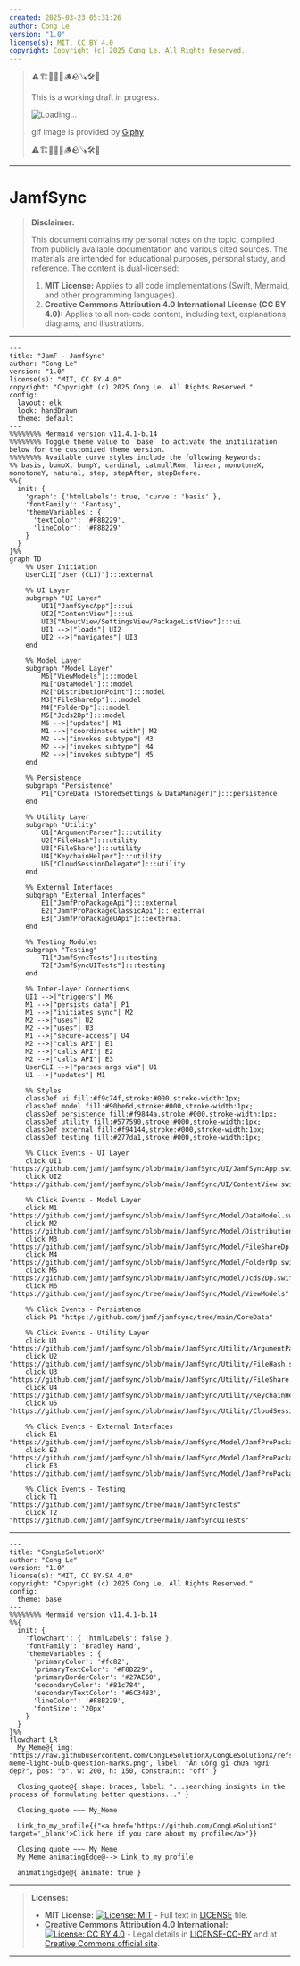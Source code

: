 ```yaml
---
created: 2025-03-23 05:31:26
author: Cong Le
version: "1.0"
license(s): MIT, CC BY 4.0
copyright: Copyright (c) 2025 Cong Le. All Rights Reserved.
---
```



> ⚠️🏗️🚧🦺🧱🪵🪨🪚🛠️👷
> 
> This is a working draft in progress.
> 
> ![Loading...](https://media0.giphy.com/media/v1.Y2lkPTc5MGI3NjExdXp3dTJrNjExdTd5c3JwdzlsZmo0ZmJqbjJhanN1d2JnMnBmNWN3ayZlcD12MV9pbnRlcm5hbF9naWZfYnlfaWQmY3Q9Zw/52qtwCtj9OLTi/giphy.gif)
> 
> gif image is provided by [Giphy](https://giphy.com)
> 
> ⚠️🏗️🚧🦺🧱🪵🪨🪚🛠️👷

----


# JamfSync
> **Disclaimer:**
>
> This document contains my personal notes on the topic,
> compiled from publicly available documentation and various cited sources.
> The materials are intended for educational purposes, personal study, and reference.
> The content is dual-licensed:
> 1. **MIT License:** Applies to all code implementations (Swift, Mermaid, and other programming languages).
> 2. **Creative Commons Attribution 4.0 International License (CC BY 4.0):** Applies to all non-code content, including text, explanations, diagrams, and illustrations.
---



```mermaid
---
title: "JamF - JamfSync"
author: "Cong Le"
version: "1.0"
license(s): "MIT, CC BY 4.0"
copyright: "Copyright (c) 2025 Cong Le. All Rights Reserved."
config:
  layout: elk
  look: handDrawn
  theme: default
---
%%%%%%%% Mermaid version v11.4.1-b.14
%%%%%%%% Toggle theme value to `base` to activate the initilization below for the customized theme version.
%%%%%%%% Available curve styles include the following keywords:
%% basis, bumpX, bumpY, cardinal, catmullRom, linear, monotoneX, monotoneY, natural, step, stepAfter, stepBefore.
%%{
  init: {
    'graph': {'htmlLabels': true, 'curve': 'basis' },
    'fontFamily': 'Fantasy',
    'themeVariables': {
      'textColor': '#F8B229',
      'lineColor': '#F8B229'
    }
  }
}%%
graph TD
    %% User Initiation
    UserCLI["User (CLI)"]:::external

    %% UI Layer
    subgraph "UI Layer"
        UI1["JamfSyncApp"]:::ui
        UI2["ContentView"]:::ui
        UI3["AboutView/SettingsView/PackageListView"]:::ui
        UI1 -->|"loads"| UI2
        UI2 -->|"navigates"| UI3
    end

    %% Model Layer
    subgraph "Model Layer"
        M6["ViewModels"]:::model
        M1["DataModel"]:::model
        M2["DistributionPoint"]:::model
        M3["FileShareDp"]:::model
        M4["FolderDp"]:::model
        M5["Jcds2Dp"]:::model
        M6 -->|"updates"| M1
        M1 -->|"coordinates with"| M2
        M2 -->|"invokes subtype"| M3
        M2 -->|"invokes subtype"| M4
        M2 -->|"invokes subtype"| M5
    end

    %% Persistence
    subgraph "Persistence"
        P1["CoreData (StoredSettings & DataManager)"]:::persistence
    end

    %% Utility Layer
    subgraph "Utility"
        U1["ArgumentParser"]:::utility
        U2["FileHash"]:::utility
        U3["FileShare"]:::utility
        U4["KeychainHelper"]:::utility
        U5["CloudSessionDelegate"]:::utility
    end

    %% External Interfaces
    subgraph "External Interfaces"
        E1["JamfProPackageApi"]:::external
        E2["JamfProPackageClassicApi"]:::external
        E3["JamfProPackageUApi"]:::external
    end

    %% Testing Modules
    subgraph "Testing"
        T1["JamfSyncTests"]:::testing
        T2["JamfSyncUITests"]:::testing
    end

    %% Inter-layer Connections
    UI1 -->|"triggers"| M6
    M1 -->|"persists data"| P1
    M1 -->|"initiates sync"| M2
    M2 -->|"uses"| U2
    M2 -->|"uses"| U3
    M1 -->|"secure-access"| U4
    M2 -->|"calls API"| E1
    M2 -->|"calls API"| E2
    M2 -->|"calls API"| E3
    UserCLI -->|"parses args via"| U1
    U1 -->|"updates"| M1

    %% Styles
    classDef ui fill:#f9c74f,stroke:#000,stroke-width:1px;
    classDef model fill:#90be6d,stroke:#000,stroke-width:1px;
    classDef persistence fill:#f9844a,stroke:#000,stroke-width:1px;
    classDef utility fill:#577590,stroke:#000,stroke-width:1px;
    classDef external fill:#f94144,stroke:#000,stroke-width:1px;
    classDef testing fill:#277da1,stroke:#000,stroke-width:1px;

    %% Click Events - UI Layer
    click UI1 "https://github.com/jamf/jamfsync/blob/main/JamfSync/UI/JamfSyncApp.swift"
    click UI2 "https://github.com/jamf/jamfsync/blob/main/JamfSync/UI/ContentView.swift"

    %% Click Events - Model Layer
    click M1 "https://github.com/jamf/jamfsync/blob/main/JamfSync/Model/DataModel.swift"
    click M2 "https://github.com/jamf/jamfsync/blob/main/JamfSync/Model/DistributionPoint.swift"
    click M3 "https://github.com/jamf/jamfsync/blob/main/JamfSync/Model/FileShareDp.swift"
    click M4 "https://github.com/jamf/jamfsync/blob/main/JamfSync/Model/FolderDp.swift"
    click M5 "https://github.com/jamf/jamfsync/blob/main/JamfSync/Model/Jcds2Dp.swift"
    click M6 "https://github.com/jamf/jamfsync/tree/main/JamfSync/Model/ViewModels"

    %% Click Events - Persistence
    click P1 "https://github.com/jamf/jamfsync/tree/main/CoreData"

    %% Click Events - Utility Layer
    click U1 "https://github.com/jamf/jamfsync/blob/main/JamfSync/Utility/ArgumentParser.swift"
    click U2 "https://github.com/jamf/jamfsync/blob/main/JamfSync/Utility/FileHash.swift"
    click U3 "https://github.com/jamf/jamfsync/blob/main/JamfSync/Utility/FileShare.swift"
    click U4 "https://github.com/jamf/jamfsync/blob/main/JamfSync/Utility/KeychainHelper.swift"
    click U5 "https://github.com/jamf/jamfsync/blob/main/JamfSync/Utility/CloudSessionDelegate.swift"

    %% Click Events - External Interfaces
    click E1 "https://github.com/jamf/jamfsync/blob/main/JamfSync/Model/JamfProPackageApi.swift"
    click E2 "https://github.com/jamf/jamfsync/blob/main/JamfSync/Model/JamfProPackageClassicApi.swift"
    click E3 "https://github.com/jamf/jamfsync/blob/main/JamfSync/Model/JamfProPackageUApi.swift"

    %% Click Events - Testing
    click T1 "https://github.com/jamf/jamfsync/tree/main/JamfSyncTests"
    click T2 "https://github.com/jamf/jamfsync/tree/main/JamfSyncUITests"

```




---

<!-- 
```mermaid
%% Current Mermaid version
info
```  -->


```mermaid
---
title: "CongLeSolutionX"
author: "Cong Le"
version: "1.0"
license(s): "MIT, CC BY-SA 4.0"
copyright: "Copyright (c) 2025 Cong Le. All Rights Reserved."
config:
  theme: base
---
%%%%%%%% Mermaid version v11.4.1-b.14
%%{
  init: {
    'flowchart': { 'htmlLabels': false },
    'fontFamily': 'Bradley Hand',
    'themeVariables': {
      'primaryColor': '#fc82',
      'primaryTextColor': '#F8B229',
      'primaryBorderColor': '#27AE60',
      'secondaryColor': '#81c784',
      'secondaryTextColor': '#6C3483',
      'lineColor': '#F8B229',
      'fontSize': '20px'
    }
  }
}%%
flowchart LR
  My_Meme@{ img: "https://raw.githubusercontent.com/CongLeSolutionX/CongLeSolutionX/refs/heads/main/assets/images/My-meme-light-bulb-question-marks.png", label: "Ăn uống gì chưa ngừi đẹp?", pos: "b", w: 200, h: 150, constraint: "off" }

  Closing_quote@{ shape: braces, label: "...searching insights in the process of formulating better questions..." }

  Closing_quote ~~~ My_Meme
    
  Link_to_my_profile{{"<a href='https://github.com/CongLeSolutionX' target='_blank'>Click here if you care about my profile</a>"}}

  Closing_quote ~~~ My_Meme
  My_Meme animatingEdge@--> Link_to_my_profile
  
  animatingEdge@{ animate: true }

```

---
> **Licenses:**
>
> - **MIT License:**  [![License: MIT](https://img.shields.io/badge/License-MIT-yellow.svg)](LICENSE) - Full text in [LICENSE](LICENSE) file.
> - **Creative Commons Attribution 4.0 International:** [![License: CC BY 4.0](https://licensebuttons.net/l/by/4.0/88x31.png)](LICENSE-CC-BY) - Legal details in [LICENSE-CC-BY](LICENSE-CC-BY) and at [Creative Commons official site](http://creativecommons.org/licenses/by/4.0/).
> 
---
